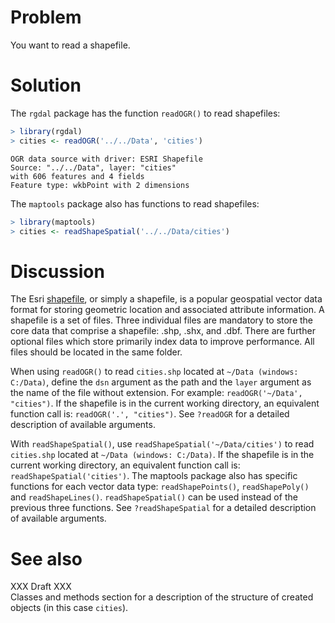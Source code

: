 

# Problem
You want to read a shapefile.

# Solution
The ``rgdal`` package has the function ``readOGR()`` to read shapefiles:

```r
> library(rgdal)
> cities <- readOGR('../../Data', 'cities')
```

```
OGR data source with driver: ESRI Shapefile 
Source: "../../Data", layer: "cities"
with 606 features and 4 fields
Feature type: wkbPoint with 2 dimensions
```
The ``maptools`` package also has functions to read shapefiles:

```r
> library(maptools)
> cities <- readShapeSpatial('../../Data/cities')
```


# Discussion
The Esri [shapefile](http://en.wikipedia.org/wiki/Shapefile), or simply a shapefile, is a popular geospatial vector data format for storing geometric location and associated attribute information. A shapefile is a set of files. Three individual files are mandatory to store the core data that comprise a shapefile: .shp, .shx, and .dbf. There are further optional files which store primarily index data to improve performance. All files should be located in the same folder.  

When using ``readOGR()`` to read ``cities.shp`` located at ``~/Data (windows: C:/Data)``, define the ``dsn`` argument as the path and the ``layer`` argument as the name of the file without extension. For example: ``readOGR('~/Data', "cities")``. If the shapefile is in the current working directory, an equivalent function call is: ``readOGR('.', "cities")``. See ``?readOGR`` for a detailed description of available arguments.  

With ``readShapeSpatial()``, use ``readShapeSpatial('~/Data/cities')`` to read ``cities.shp`` located at ``~/Data (windows: C:/Data)``. If the shapefile is in the current working directory, an equivalent function call is: ``readShapeSpatial('cities')``. The maptools package also has specific functions for each vector data type: ``readShapePoints()``, ``readShapePoly()`` and ``readShapeLines()``. ``readShapeSpatial()`` can be used instead of the previous three functions. See ``?readShapeSpatial`` for a detailed description of available arguments.  

# See also
XXX Draft XXX  
Classes and methods section for a description of the structure of created objects (in this case ``cities``).   













